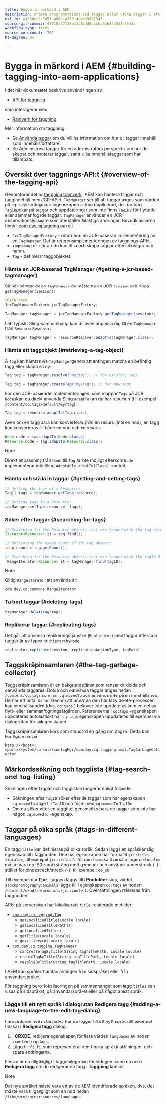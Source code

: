 ```yaml
---
title: Bygga in märkord i AEM
description: Arbeta programmatiskt med taggar eller utöka taggar i ett anpassat AEM
exl-id: a106dce1-5d51-406a-a563-4dea83987343
source-git-commit: 47910a27118a11a8add6cbcba6a614c6314ffe2a
workflow-type: tm+mt
source-wordcount: '762'
ht-degree: 0%

---
```


# Bygga in märkord i AEM {#building-tagging-into-aem-applications}

I det här dokumentet beskrivs användningen av

* [API för taggning](https://www.adobe.io/experience-manager/reference-materials/cloud-service/javadoc/com/day/cq/tagging/package-summary.html)

som interagerar med

* [Ramverk för taggning](tagging-framework.md)

Mer information om taggning:

* Se [Använda taggar](/help/sites-cloud/authoring/features/tags.md) om du vill ha information om hur du taggar innehåll som innehållsförfattare.
* Se Administrera taggar för en administratörs perspektiv om hur du skapar och hanterar taggar, samt vilka innehållstaggar som har tillämpats.

## Översikt över taggnings-API:t {#overview-of-the-tagging-api}

Genomförandet av [taggningsramverk](tagging-framework.md) i AEM kan hantera taggar och tagginnehåll med JCR-API:t. `TagManager` ser till att taggar anges som värden på `cq:tags` strängmatrisegenskapen är inte duplicerad, den tar bort `TagID`pekar på taggar och uppdateringar som inte finns `TagID`s för flyttade eller sammanfogade taggar. `TagManager` använder en JCR-observationslyssnare som återställer felaktiga ändringar. Huvudklasserna finns i [com.day.cq.tagging](https://www.adobe.io/experience-manager/reference-materials/cloud-service/javadoc/com/day/cq/tagging/package-summary.html) paket:

* `JcrTagManagerFactory` - returnerar en JCR-baserad implementering av en `TagManager`. Det är referensimplementeringen av taggnings-API:t.
* `TagManager` - gör att du kan lösa och skapa taggar efter sökvägar och namn.
* `Tag` - definierar taggobjektet.

### Hämta en JCR-baserad TagManager {#getting-a-jcr-based-tagmanager}

Så här hämtar du en `TagManager` du måste ha en JCR `Session` och ringa `getTagManager(Session)`:

```java
@Reference
JcrTagManagerFactory jcrTagManagerFactory;

TagManager tagManager = jcrTagManagerFactory.getTagManager(session);
```

I ett typiskt Sling-sammanhang kan du även anpassa dig till en `TagManager` från `ResourceResolver`:

```java
TagManager tagManager = resourceResolver.adaptTo(TagManager.class);
```

### Hämta ett taggobjekt {#retrieving-a-tag-object}

A `Tag` kan hämtas via `TagManager`genom att antingen matcha en befintlig tagg eller skapa en ny:

```java
Tag tag = tagManager.resolve("my/tag"); // for existing tags

Tag tag = tagManager.createTag("my/tag"); // for new tags
```

För den JCR-baserade implementeringen, som mappar `Tags` på JCR `Nodes`kan du direkt använda Sling `adaptTo` om du har resursen (till exempel `/content/cq:tags/default/my/tag`):

```java
Tag tag = resource.adaptTo(Tag.class);
```

Även om en tagg bara kan konverteras *från* en resurs (inte en nod), en tagg kan konverteras *till* både en nod och en resurs:

```java
Node node = tag.adaptTo(Node.class);
Resource node = tag.adaptTo(Resource.class);
```

>[!NOTE]
>
>Direkt anpassning från `Node` till `Tag` är inte möjligt eftersom `Node` implementerar inte Sling `Adaptable.adaptTo(Class)` -metod.

### Hämta och ställa in taggar {#getting-and-setting-tags}

```java
// Getting the tags of a Resource:
Tag[] tags = tagManager.getTags(resource);

// Setting tags to a Resource:
tagManager.setTags(resource, tags);
```

### Söker efter taggar {#searching-for-tags}

```java
// Searching for the Resource objects that are tagged with the tag object:
Iterator<Resource> it = tag.find();

// Retrieving the usage count of the tag object:
long count = tag.getCount();

// Searching for the Resource objects that are tagged with the tagID String:
 RangeIterator<Resource> it = tagManager.find(tagID);
```

>[!NOTE]
>
>Giltig `RangeIterator` att använda är:
>
>`com.day.cq.commons.RangeIterator`

### Ta bort taggar {#deleting-tags}

```java
tagManager.deleteTag(tag);
```

### Replikerar taggar {#replicating-tags}

Det går att använda replikeringstjänsten (`Replicator`) med taggar eftersom taggar är av typen `nt:hierarchyNode`:

```java
replicator.replicate(session, replicationActionType, tagPath);
```

## Taggskräpinsamlaren {#the-tag-garbage-collector}

Taggskräpinsamlaren är en bakgrundstjänst som rensar de dolda och oanvända taggarna. Dolda och oanvända taggar anges nedan `/content/cq:tags` som har `cq:movedTo` och används inte på en innehållsnod. De har ett antal nollor. Genom att använda den här lazy delete-processen kan innehållsnoden (dvs. `cq:tags` ) behöver inte uppdateras som en del av flytt- eller sammanfogningsåtgärden. Referenserna i `cq:tags` -egenskapen uppdateras automatiskt när `cq:tags` egenskapen uppdateras till exempel via dialogrutan för sidegenskaper.

Taggskräpinsamlaren körs som standard en gång om dagen. Detta kan konfigureras på:

`http://<host>:<port>/system/console/configMgr/com.day.cq.tagging.impl.TagGarbageCollector`

## Märkordssökning och tagglista {#tag-search-and-tag-listing}

Sökningen efter taggar och tagglistan fungerar enligt följande:

* Sökningen efter `TagID` söker efter de taggar som har egenskapen `cq:movedTo` ange till `TagID` och följer med `cq:movedTo` `TagID`s.
* Om du söker efter en taggtitel genomsöks bara de taggar som inte har någon `cq:movedTo` -egenskap.

## Taggar på olika språk {#tags-in-different-languages}

En tagg `title` kan definieras på olika språk. Sedan läggs en språkkänslig egenskap till i taggnoden. Den här egenskapen har formatet `jcr:title.<locale>`, till exempel `jcr:title.fr` för den franska översättningen. `<locale>` måste vara en ISO-språksträng med gemener och använda understreck (`_`) i stället för bindestreck/streck (`-`), till exempel: `de_ch`.

Till exempel när **Djur** -taggen läggs till i **Produkter** sida, värdet `stockphotography:animals` läggs till i egenskapen `cq:tags` av noden `/content/wknd/en/products/jcr:content`. Översättningen refereras från taggnoden.

API:t på serversidan har lokaliserats `title`-relaterade metoder:

* [`com.day.cq.tagging.Tag`](https://www.adobe.io/experience-manager/reference-materials/cloud-service/javadoc/com/day/cq/tagging/Tag.html)
   * `getLocalizedTitle(Locale locale)`
   * `getLocalizedTitlePaths()`
   * `getLocalizedTitles()`
   * `getTitle(Locale locale)`
   * `getTitlePath(Locale locale)`
* [`com.day.cq.tagging.TagManager`](https://www.adobe.io/experience-manager/reference-materials/cloud-service/javadoc/com/day/cq/tagging/TagManager.html)
   * `canCreateTagByTitle(String tagTitlePath, Locale locale)`
   * `createTagByTitle(String tagTitlePath, Locale locale)`
   * `resolveByTitle(String tagTitlePath, Locale locale)`

I AEM kan språket hämtas antingen från sidspråket eller från användarspråket.

För taggning beror lokaliseringen på sammanhanget som tagg `titles` kan visas på sidspråket, på användarspråket eller på något annat språk.

### Lägga till ett nytt språk i dialogrutan Redigera tagg {#adding-a-new-language-to-the-edit-tag-dialog}

I proceduren nedan beskrivs hur du lägger till ett nytt språk (till exempel finska) i **Redigera tagg** dialog:

1. I **CRXDE**, redigera egenskapen för flera värden `languages` av noden `/content/cq:tags`.
1. Lägg till `fi_fi`, som representerar den finska språkinställningen, och spara ändringarna.

Finska är nu tillgängligt i taggdialogrutan för sidegenskaperna och i **Redigera tagg** när du redigerar en tagg i **Taggning** konsol.

>[!NOTE]
>
>Det nya språket måste vara ett av de AEM identifierade språken, dvs. det måste vara tillgängligt som en nod nedan `/libs/wcm/core/resources/languages`.
